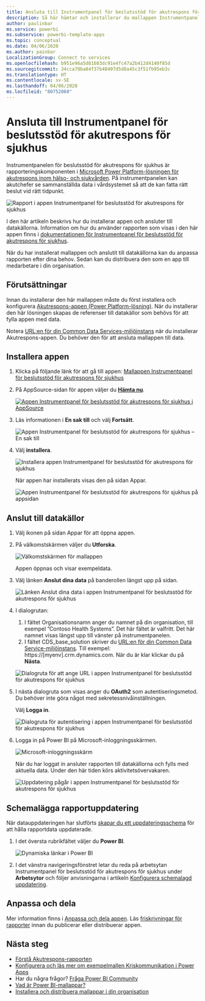 ```yaml
---
title: Ansluta till Instrumentpanel för beslutsstöd för akutrespons för sjukhus
description: Så här hämtar och installerar du mallappen Instrumentpanel för beslutsstöd för akutrespons för sjukhus för COVID-19, och ansluter till data
author: paulinbar
ms.service: powerbi
ms.subservice: powerbi-template-apps
ms.topic: conceptual
ms.date: 04/06/2020
ms.author: painbar
LocalizationGroup: Connect to services
ms.openlocfilehash: b951e96a5d81603dc91e4fc47a2b412d4140f85d
ms.sourcegitcommit: 34cca70ba84f37b48407d5d8a45c3f51fb95eb3c
ms.translationtype: HT
ms.contentlocale: sv-SE
ms.lasthandoff: 04/06/2020
ms.locfileid: "80752060"
---
```

# <a name="connect-to-the-hospital-emergency-response-decision-support-dashboard"></a>Ansluta till Instrumentpanel för beslutsstöd för akutrespons för sjukhus
Instrumentpanelen för beslutsstöd för akutrespons för sjukhus är rapporteringskomponenten i [Microsoft Power Platform-lösningen för akutrespons inom hälso- och sjukvården](https://powerapps.microsoft.com/blog/emergency-response-solution-a-microsoft-power-platform-solution-for-healthcare-emergency-response/). På instrumentpanelen kan akutchefer se sammanställda data i vårdsystemet så att de kan fatta rätt beslut vid rätt tidpunkt.

![Rapport i appen Instrumentpanel för beslutsstöd för akutrespons för sjukhus](media/service-connect-to-health-emergency-response/service-health-emergency-response-app-report.png)

I den här artikeln beskrivs hur du installerar appen och ansluter till datakällorna. Information om hur du använder rapporten som visas i den här appen finns i [dokumentationen för Instrumentpanel för beslutsstöd för akutrespons för sjukhus](https://docs.microsoft.com/powerapps/sample-apps/emergency-response/deploy-configure#view-the-power-bi-dashboard).

När du har installerat mallappen och anslutit till datakällorna kan du anpassa rapporten efter dina behov. Sedan kan du distribuera den som en app till medarbetare i din organisation.

## <a name="prerequisites"></a>Förutsättningar

Innan du installerar den här mallappen måste du först installera och konfigurera [Akutrespons-appen (Power Platform-lösning)](https://docs.microsoft.com/powerapps/sample-apps/emergency-response/deploy-configure). När du installerar den här lösningen skapas de referenser till datakällor som behövs för att fylla appen med data.

Notera [URL:en för din Common Data Services-miljöinstans](https://docs.microsoft.com/powerapps/sample-apps/emergency-response/deploy-configure#publish-the-power-bi-dashboard) när du installerar Akutrespons-appen. Du behöver den för att ansluta mallappen till data.

## <a name="install-the-app"></a>Installera appen

1. Klicka på följande länk för att gå till appen: [Mallappen Instrumentpanel för beslutsstöd för akutrespons för sjukhus](https://appsource.microsoft.com/en-us/product/power-bi/pbi-contentpacks.powerapps_healthcare)

1. På AppSource-sidan för appen väljer du [**Hämta nu**](https://appsource.microsoft.com/en-us/product/power-bi/pbi-contentpacks.powerapps_healthcare).

    [![Appen Instrumentpanel för beslutsstöd för akutrespons för sjukhus i AppSource](media/service-connect-to-health-emergency-response/service-health-emergency-response-app-appsource-get-it-now.png)](https://appsource.microsoft.com/en-us/product/power-bi/pbi-contentpacks.powerapps_healthcare)

1. Läs informationen i **En sak till** och välj **Fortsätt**.

    ![Appen Instrumentpanel för beslutsstöd för akutrespons för sjukhus – En sak till](media/service-connect-to-health-emergency-response/service-health-emergency-response-1-more-thing.png)

1. Välj **installera**. 

    ![Installera appen Instrumentpanel för beslutsstöd för akutrespons för sjukhus](media/service-connect-to-health-emergency-response/service-health-emergency-response-select-install.png)

    När appen har installerats visas den på sidan Appar.

   ![Appen Instrumentpanel för beslutsstöd för akutrespons för sjukhus på appsidan](media/service-connect-to-health-emergency-response/service-health-emergency-response-app-apps-page-icon.png)

## <a name="connect-to-data-sources"></a>Anslut till datakällor

1. Välj ikonen på sidan Appar för att öppna appen.

1. På välkomstskärmen väljer du **Utforska**.

   ![Välkomstskärmen för mallappen](media/service-connect-to-health-emergency-response/service-health-emergency-response-app-splash-screen.png)

   Appen öppnas och visar exempeldata.

1. Välj länken **Anslut dina data** på banderollen längst upp på sidan.

   ![Länken Anslut dina data i appen Instrumentpanel för beslutsstöd för akutrespons för sjukhus](media/service-connect-to-health-emergency-response/service-health-emergency-response-app-connect-data.png)

1. I dialogrutan:
   1. I fältet Organisationsnamn anger du namnet på din organisation, till exempel ”Contoso Health Systems”. Det här fältet är valfritt. Det här namnet visas längst upp till vänster på instrumentpanelen.
   1. I fältet CDS_base_solution skriver du [URL:en för din Common Data Service-miljöinstans](https://docs.microsoft.com/powerapps/sample-apps/emergency-response/deploy-configure#publish-the-power-bi-dashboard). Till exempel: https://[myenv].crm.dynamics.com. När du är klar klickar du på **Nästa**.

   ![Dialogruta för att ange URL i appen Instrumentpanel för beslutsstöd för akutrespons för sjukhus](media/service-connect-to-health-emergency-response/service-health-emergency-response-app-url-dialog.png)

1. I nästa dialogruta som visas anger du **OAuth2** som autentiseringsmetod. Du behöver inte göra något med sekretessnivåinställningen.

   Välj **Logga in**.

   ![Dialogruta för autentisering i appen Instrumentpanel för beslutsstöd för akutrespons för sjukhus](media/service-connect-to-health-emergency-response/service-health-emergency-response-app-authentication-dialog.png)

1. Logga in på Power BI på Microsoft-inloggningsskärmen.

   ![Microsoft-inloggningsskärm](media/service-connect-to-health-emergency-response/service-health-emergency-response-app-microsoft-login.png)

   När du har loggat in ansluter rapporten till datakällorna och fylls med aktuella data. Under den här tiden körs aktivitetsövervakaren.

   ![Uppdatering pågår i appen Instrumentpanel för beslutsstöd för akutrespons för sjukhus](media/service-connect-to-health-emergency-response/service-health-emergency-response-app-refresh-monitor.png)

## <a name="schedule-report-refresh"></a>Schemalägga rapportuppdatering

När datauppdateringen har slutförts [skapar du ett uppdateringsschema](../refresh-scheduled-refresh.md) för att hålla rapportdata uppdaterade.

1. I det översta rubrikfältet väljer du **Power BI**.

   ![Dynamiska länkar i Power BI](media/service-connect-to-health-emergency-response/service-health-emergency-response-app-powerbi-breadcrumb.png)

1. I det vänstra navigeringsfönstret letar du reda på arbetsytan Instrumentpanel för beslutsstöd för akutrespons för sjukhus under **Arbetsytor** och följer anvisningarna i artikeln [Konfigurera schemalagd uppdatering](../refresh-scheduled-refresh.md).

## <a name="customize-and-share"></a>Anpassa och dela

Mer information finns i [Anpassa och dela appen](../service-template-apps-install-distribute.md#customize-and-share-the-app). Läs [friskrivningar för rapporter](../create-reports/sample-covid-19-us.md#disclaimers) innan du publicerar eller distribuerar appen.

## <a name="next-steps"></a>Nästa steg
* [Förstå Akutrespons-rapporten](https://docs.microsoft.com/powerapps/sample-apps/emergency-response/deploy-configure#view-the-power-bi-dashboard)
* [Konfigurera och läs mer om exempelmallen Kriskommunikation i Power Apps](https://docs.microsoft.com/powerapps/maker/canvas-apps/sample-crisis-communication-app)
* Har du några frågor? [Fråga Power BI Community](https://community.powerbi.com/)
* [Vad är Power BI-mallappar?](../service-template-apps-overview.md)
* [Installera och distribuera mallappar i din organisation](../service-template-apps-install-distribute.md)
